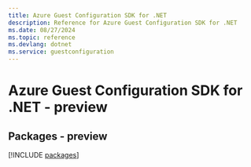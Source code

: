 ```yaml
---
title: Azure Guest Configuration SDK for .NET
description: Reference for Azure Guest Configuration SDK for .NET
ms.date: 08/27/2024
ms.topic: reference
ms.devlang: dotnet
ms.service: guestconfiguration
---
```

# Azure Guest Configuration SDK for .NET - preview
## Packages - preview
[!INCLUDE [packages](guest-configuration-index.md)]
